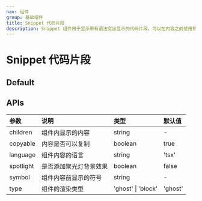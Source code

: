 ```yaml
---
nav: 组件
group: 基础组件
title: Snippet 代码片段
description: Snippet 组件用于显示带有语法突出显示的代码片段。可以在内容之前使用符号和语法突出显示的语言进行自定义。该组件还可以通过默认包含的 CopyButton 进行复制
---
```


# Snippet 代码片段

## Default

<code src="./demos/index.tsx" nopadding></code>

## APIs

| 参数        | 说明          | 类型                 | 默认值     |
| :-------- | :---------- | :----------------- | :------ |
| children  | 组件内显示的内容    | string             | -       |
| copyable  | 内容是否可以复制    | boolean            | true    |
| language  | 组件内容的语言     | string             | 'tsx'   |
| spotlight | 是否添加聚光灯背景效果 | boolean            | false   |
| symbol    | 组件内容前显示的符号  | string             | -       |
| type      | 组件的渲染类型     | 'ghost' \| 'block' | 'ghost' |
